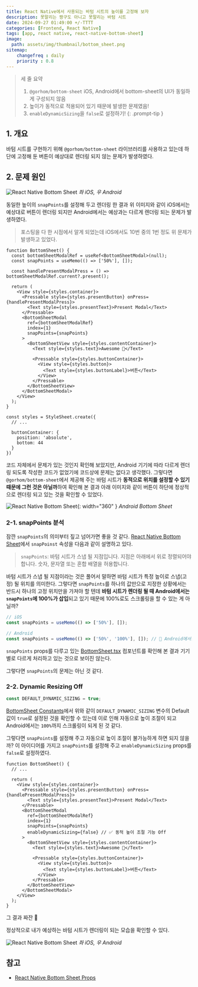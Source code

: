 ```yaml
---
title: React Native에서 사용되는 바텀 시트의 높이를 고정해 보자
description: 못말리는 짱구도 아니고 못말리는 바텀 시트
date: 2024-09-27 01:49:00 +/-TTTT
categories: [Frontend, React Native]
tags: [app, react native, react-native-bottom-sheet]
image:
  path: assets/img/thumbnail/bottom_sheet.png
sitemap: 
    changefreq : daily
    priority : 0.8
---
```


> 세 줄 요약
> 1. `@gorhom/bottom-sheet` iOS, Android에서 bottom-sheet의 UI가 동일하게 구성되지 않음
> 2. 높이가 동적으로 적용되어 있기 때문에 발생한 문제였음!
> 3. `enableDynamicSizing`을 `false`로 설정하기!
{: .prompt-tip }

## 1. 개요

바텀 시트를 구현하기 위해 `@gorhom/bottom-sheet` 라이브러리를 사용하고 있는데 하단에 고정해 둔 버튼이 예상대로 렌더링 되지 않는 문제가 발생하였다.

## 2. 문제 원인

![React Native Bottom Sheet](assets/img/writing/2/bottom_sheet_before.png)
_좌 iOS, 우 Android_

동일한 높이의 `snapPoints`를 설정해 두고 렌더링 한 결과 위 이미지와 같이 iOS에서는 예상대로 버튼이 렌더링 되지만 Android에서는 예상과는 다르게 렌더링 되는 문제가 발생하였다.

> 포스팅을 다 한 시점에서 알게 되었는데 iOS에서도 10번 중의 1번 정도 위 문제가 발생하고 있었다.

```tsx
function BottomSheet() {
  const bottomSheetModalRef = useRef<BottomSheetModal>(null);
  const snapPoints = useMemo(() => ['50%'], []);

  const handlePresentModalPress = () => bottomSheetModalRef.current?.present();

  return (
    <View style={styles.container}>
      <Pressable style={styles.presentButton} onPress={handlePresentModalPress}>
        <Text style={styles.presentText}>Present Modal</Text>
      </Pressable>
      <BottomSheetModal
        ref={bottomSheetModalRef}
        index={1}
        snapPoints={snapPoints}
      >
        <BottomSheetView style={styles.contentContainer}>
          <Text style={styles.text}>Awesome 🎉</Text>

          <Pressable style={styles.buttonContainer}>
            <View style={styles.button}>
              <Text style={styles.buttonLabel}>버튼</Text>
            </View>
          </Pressable>
        </BottomSheetView>
      </BottomSheetModal>
    </View>
  );
}

const styles = StyleSheet.create({
  // ...

  buttonContainer: {
    position: 'absolute',
    bottom: 44
  }
})
```

코드 자체에서 문제가 있는 것인지 확인해 보았지만, Android 기기에 따라 다르게 렌더링 되도록 작성한 코드가 없었기에 코드상에 문제는 없다고 생각했다. 그렇다면 `@gorhom/bottom-sheet`에서 제공해 주는 바텀 시트가 **동적으로 위치를 설정할 수 있기 때문에 그런 것은 아닐까**하여 확인해 본 결과 아래 이미지와 같이 버튼이 하단에 정상적으로 렌더링 되고 있는 것을 확인할 수 있었다.

![React Native Bottom Sheet](assets/img/writing/2/android_bottom_sheet.png){: width="360" }
_Android Bottom Sheet_

### 2-1. snapPoints 분석

잠깐 `snapPoints`의 의미부터 짚고 넘어가면 좋을 것 같다. [React Native Bottom Sheet](https://gorhom.dev/react-native-bottom-sheet/props#snappoints)에서 `snapPoinst` 속성을 다음과 같이 설명하고 있다.

> `snapPoints`: 바텀 시트가 스냅 될 지점입니다. 지점은 아래에서 위로 정렬되어야 합니다. 숫자, 문자열 또는 혼합 배열을 허용합니다.

바텀 시트가 스냅 될 지점이라는 것은 풀어서 말하면 바텀 시트가 특정 높이로 스냅(고정) 될 위치를 의미한다. 그렇다면 `snapPoints`를 하나의 값만으로 지정한 상황에서는 반드시 하나의 고정 위치만을 가져야 할 텐데 **바텀 시트가 렌더링 될 때 Android에서는 `snapPoints`에 100%가 삽입**되고 있기 때문에 100%로도 스크롤링을 할 수 있는 게 아닐까?

```typescript
// iOS
const snapPoints = useMemo(() => ['50%'], []);

// Android
const snapPoints = useMemo(() => ['50%', '100%'], []); // 🧐 Android에서는 렌더링 시점에서 100% 삽입?
```

`snapPoints` props를 다루고 있는 [BottomSheet.tsx](https://github.com/gorhom/react-native-bottom-sheet/blob/master/src/components/bottomSheet/BottomSheet.tsx) 컴포넌트를 확인해 본 결과 기기 별로 다르게 처리하고 있는 것으로 보이진 않는다.

그렇다면 `snapPoints`의 문제는 아닌 것 같다.

### 2-2. Dynamic Resizing Off

```typescript
const DEFAULT_DYNAMIC_SIZING = true;
```

[BottomSheet Constants](https://github.com/gorhom/react-native-bottom-sheet/blob/master/src/components/bottomSheet/constants.ts#L16)에서 위와 같이 `DEFAULT_DYNAMIC_SIZING` 변수의 Default 값이 `true`로 설정된 것을 확인할 수 있는데 이로 인해 자동으로 높이 조절이 되고 Android에서는 `100%`까지 스크롤링이 되게 된 것 같다.

그렇다면 `snapPoints`를 설정해 주고 자동으로 높이 조절이 불가능하게 하면 되지 않을까? 이 아이디어를 가지고 `snapPoints`를 설정해 주고 `enableDynamicSizing` props를 `false`로 설정하였다.

```tsx
function BottomSheet() {
  // ...

  return (
    <View style={styles.container}>
      <Pressable style={styles.presentButton} onPress={handlePresentModalPress}>
        <Text style={styles.presentText}>Present Modal</Text>
      </Pressable>
      <BottomSheetModal
        ref={bottomSheetModalRef}
        index={1}
        snapPoints={snapPoints}
        enableDynamicSizing={false} // ✅ 동적 높이 조절 기능 Off
      >
        <BottomSheetView style={styles.contentContainer}>
          <Text style={styles.text}>Awesome 🎉</Text>

          <Pressable style={styles.buttonContainer}>
            <View style={styles.button}>
              <Text style={styles.buttonLabel}>버튼</Text>
            </View>
          </Pressable>
        </BottomSheetView>
      </BottomSheetModal>
    </View>
  );
}
```

그 결과 짜잔 🎉

정상적으로 내가 예상하는 바텀 시트가 렌더링이 되는 모습을 확인할 수 있다.

![React Native Bottom Sheet](assets/img/writing/2/bottom_sheet_after.png)
_좌 iOS, 우 Android_

## 참고

- [React Native Bottom Sheet Props](https://gorhom.dev/react-native-bottom-sheet/props#snappoints)